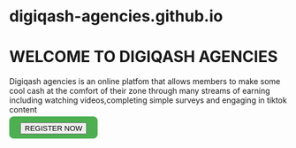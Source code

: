 # digiqash-agencies.github.io
<DOCTYPE HTML>
<Html>
  <Head>
  <Title>WELCOME TO DIGIQASH AGENCIES</Title>
      <style>
      .banner{
      background-size:cover;
      height:300px;
      width:100%;
      position:relative;
      }
      .banner.overlay{
      background-color:rgba(0,0,0,0.5);
      height:100%;
      width:100%;
      position:absolute;
      top:0;
      left:0;
      display:flex;
      flex-direction:column;
      justify-content:center;
      align-items:center;
      color:#fff;
      text-align:center;
      }
      .banner.overlay h1{
      font-size:3rem;
      margin:0;
      }
      .banner.overlay p{
      font-size:1.5rem;
      margin:0;
      }
      .banner.overlay button{
      background-color:#ff0000;
      color:#fff;
      padding:10px;
      border:none;
      border-radius;5px;
      font-size:1.2rem;
      margin-top:20px;
      cursor:pointer;
      }
      .banner.overlay button:hover{
      background-color:#cc0000;
      }
      </style>
      </head>
      <body>
      <div class="banner">
      <div class=överlay">
      <h1>WELCOME TO DIGIQASH AGENCIES</h1>
      <P>Digiqash agencies is an online platfom that allows members to make some cool cash at the comfort of their zone through many streams of earning including watching videos,completing simple surveys and engaging in tiktok content</P>
      <a 
        href="https://qashhub.com/register.php?ref=Savieh" target="_blank"
        style="background-color:#4CAF50;
        Color:white;
        padding:10px 20px;
        text-decoration:none;
        border-radius:8px;
        font-size:16px;">
        <button>REGISTER NOW</button>
        </a>
      </div>
    
  </body>
</Html>
